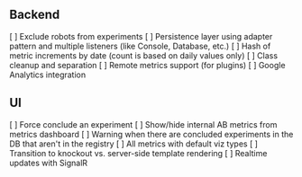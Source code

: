 Backend
-------
[ ] Exclude robots from experiments
[ ] Persistence layer using adapter pattern and multiple listeners (like Console, Database, etc.)
[ ] Hash of metric increments by date (count is based on daily values only)
[ ] Class cleanup and separation
[ ] Remote metrics support (for plugins)
[ ] Google Analytics integration

UI
--
[ ] Force conclude an experiment
[ ] Show/hide internal AB metrics from metrics dashboard
[ ] Warning when there are concluded experiments in the DB that aren't in the registry
[ ] All metrics with default viz types
[ ] Transition to knockout vs. server-side template rendering
[ ] Realtime updates with SignalR